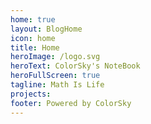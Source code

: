 ```yaml
---
home: true
layout: BlogHome
icon: home
title: Home
heroImage: /logo.svg
heroText: ColorSky's NoteBook
heroFullScreen: true
tagline: Math Is Life
projects:
footer: Powered by ColorSky
---
```

